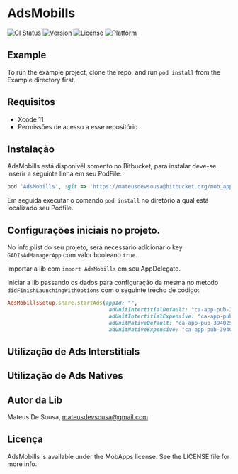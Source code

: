 # AdsMobills

[![CI Status](https://img.shields.io/travis/mateusdesousa/AdsMobills.svg?style=flat)](https://travis-ci.org/mateusdesousa/AdsMobills)
[![Version](https://img.shields.io/cocoapods/v/AdsMobills.svg?style=flat)](https://cocoapods.org/pods/AdsMobills)
[![License](https://img.shields.io/cocoapods/l/AdsMobills.svg?style=flat)](https://cocoapods.org/pods/AdsMobills)
[![Platform](https://img.shields.io/cocoapods/p/AdsMobills.svg?style=flat)](https://cocoapods.org/pods/AdsMobills)

## Example

To run the example project, clone the repo, and run `pod install` from the Example directory first.

## Requisitos
- Xcode 11
- Permissões de acesso a esse repositório

## Instalação

AdsMobills está disponivél somento no Bitbucket, para instalar deve-se inserir a seguinte linha em seu PodFile:


```ruby
pod 'AdsMobills', :git => 'https://mateusdevsousa@bitbucket.org/mob_apps/ad-manager-ios.git'
```

Em seguida executar o comando `pod install` no diretório a qual está localizado seu Podfile. 


## Configurações iniciais no projeto.

No info.plist do seu projeto, será necessário adicionar o key `GADIsAdManagerApp` com valor booleano `true`.

importar a lib com `import AdsMobills` em seu AppDelegate.

Iniciar a lib passando os dados para configuração da mesma no metodo `didFinishLaunchingWithOptions` com o seguinte trecho de código:



```ruby
AdsMobillsSetup.share.startAds(appId: "",
                                adUnitIntertitialDefault: "ca-app-pub-3940256099942544/4411468910",
                                adUnitIntertitialExpensive: "ca-app-pub-3940256099942544/4411468912",
                                adUnitNativeDefault: "ca-app-pub-3940256099942544/3986624511",
                                adUnitNativeExpensive: "ca-app-pub-3940256099942544/3986624511")
```

## Utilização de Ads Interstitials


## Utilização de Ads Natives


## Autor da Lib

Mateus De Sousa, mateusdevsousa@gmail.com

## Licença

AdsMobills is available under the MobApps license. See the LICENSE file for more info.
